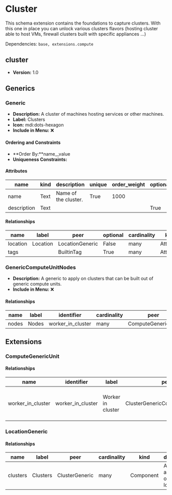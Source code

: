 # Cluster

This schema extension contains the foundations to capture clusters. With this one in place you can unlock various clusters flavors (hosting cluster able to host VMs, firewall clusters built with specific appliances ...)

Dependencies: `base, extensions.compute`

## cluster

- **Version:** 1.0

## Generics

### Generic

- **Description:** A cluster of machines hosting services or other machines.
- **Label:** Clusters
- **Icon:** mdi:dots-hexagon
- **Include in Menu:** ❌

#### Ordering and Constraints

- **Order By:**name__value
- **Uniqueness Constraints:**

#### Attributes

| name | kind | description | unique | order_weight | optional |
| ---- | ---- | ----------- | ------ | ------------ | -------- |
| name | Text | Name of the cluster\. | True | 1000 |  |
| description | Text |  |  |  | True |

#### Relationships

| name | label | peer | optional | cardinality | kind | order_weight |
| ---- | ----- | ---- | -------- | ----------- | ---- | ------------ |
| location | Location | LocationGeneric | False | many | Attribute | 1400 |
| tags |  | BuiltinTag | True | many | Attribute | 2000 |

### GenericComputeUnitNodes

- **Description:** A generic to apply on clusters that can be built out of generic compute units.
- **Include in Menu:** ❌

#### Relationships

| name | label | identifier | cardinality | peer | kind |
| ---- | ----- | ---------- | ----------- | ---- | ---- |
| nodes | Nodes | worker\_in\_cluster | many | ComputeGenericUnit | Component |

## Extensions

### ComputeGenericUnit

#### Relationships

| name | identifier | label | peer | cardinality | description | optional |
| ---- | ---------- | ----- | ---- | ----------- | ----------- | -------- |
| worker\_in\_cluster | worker\_in\_cluster | Worker in cluster | ClusterGenericComputeUnitNodes | one | This device is a worker node of the specified cluster\. | True |

### LocationGeneric

#### Relationships

| name | label | peer | cardinality | kind | description | optional |
| ---- | ----- | ---- | ----------- | ---- | ----------- | -------- |
| clusters | Clusters | ClusterGeneric | many | Component | All clusters available on that location\. | True |
